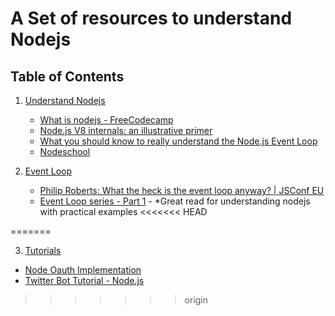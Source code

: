 # A Set of resources to understand Nodejs

## Table of Contents

1.  [Understand Nodejs](#1-understand-nodejs)

     - [What is nodejs - FreeCodecamp](https://medium.freecodecamp.org/what-exactly-is-node-js-ae36e97449f5)
     - [Node.js V8 internals: an illustrative primer](https://codeburst.io/node-js-v8-internals-an-illustrative-primer-83766e983bf6)
     - [What you should know to really understand the Node.js Event Loop](https://medium.com/the-node-js-collection/what-you-should-know-to-really-understand-the-node-js-event-loop-and-its-metrics-c4907b19da4c)
     - [Nodeschool](https://nodeschool.io/)


2.  [Event Loop](#2-event-loop)

     - [Philip Roberts: What the heck is the event loop anyway? | JSConf EU](https://www.youtube.com/watch?v=8aGhZQkoFbQ)
     - [Event Loop series - Part 1](https://jsblog.insiderattack.net/event-loop-and-the-big-picture-nodejs-event-loop-part-1-1cb67a182810) - *Great read for understanding nodejs with practical examples
<<<<<<< HEAD

=======
    
3.  [Tutorials](#3-tutorials)
 - [Node Oauth Implementation](https://www.sohamkamani.com/blog/javascript/2018-06-24-oauth-with-node-js/)
 - [Twitter Bot Tutorial - Node.js](https://www.youtube.com/playlist?list=PLRqwX-V7Uu6atTSxoRiVnSuOn6JHnq2yV)
>>>>>>> origin
